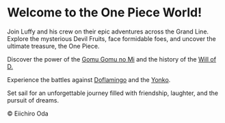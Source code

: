 
<body>
    <h1>Welcome to the One Piece World!</h1>
    <p>Join Luffy and his crew on their epic adventures across the Grand Line. Explore the mysterious Devil Fruits, face formidable foes, and uncover the ultimate treasure, the One Piece.</p>
    <p>Discover the power of the <a href="https://onepiece.fandom.com/wiki/Gomu_Gomu_no_Mi" target="_blank">Gomu Gomu no Mi</a> and the history of the <a href="https://onepiece.fandom.com/wiki/Will_of_D." target="_blank">Will of D.</a></p>
    <p>Experience the battles against <a href="https://onepiece.fandom.com/wiki/Donquixote_Doflamingo" target="_blank">Doflamingo</a> and the <a href="https://onepiece.fandom.com/wiki/Yonko" target="_blank">Yonko</a>.</p>
    <p>Set sail for an unforgettable journey filled with friendship, laughter, and the pursuit of dreams.</p>
    <p>© Eiichiro Oda</p>
</body>
</html>